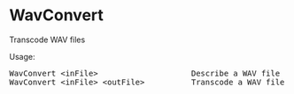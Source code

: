 # WavConvert
Transcode WAV files

Usage:
<pre>
WavConvert &lt;inFile&gt;                    Describe a WAV file
WavConvert &lt;inFile&gt; &lt;outFile&gt;          Transcode a WAV file
</pre>
